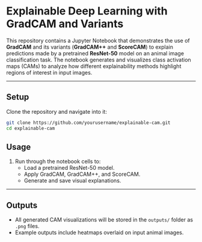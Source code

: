 # Explainable Deep Learning with GradCAM and Variants

This repository contains a Jupyter Notebook that demonstrates the use of **GradCAM** and its variants (**GradCAM++** and **ScoreCAM**) to explain predictions made by a pretrained **ResNet-50** model on an animal image classification task. The notebook generates and visualizes class activation maps (CAMs) to analyze how different explainability methods highlight regions of interest in input images.

---

## Setup

Clone the repository and navigate into it:

```bash
git clone https://github.com/yourusername/explainable-cam.git
cd explainable-cam
```

## Usage

1. Run through the notebook cells to:
   - Load a pretrained ResNet-50 model.  
   - Apply GradCAM, GradCAM++, and ScoreCAM.  
   - Generate and save visual explanations.

---

## Outputs

- All generated CAM visualizations will be stored in the `outputs/` folder as `.png` files.  
- Example outputs include heatmaps overlaid on input animal images.


